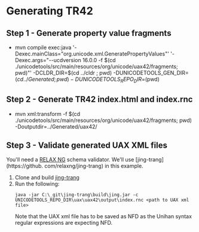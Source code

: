 # Generating TR42

## Step 1 - Generate property value fragments

- mvn compile exec:java '-Dexec.mainClass="org.unicode.xml.GeneratePropertyValues"' '-Dexec.args="--ucdversion 16.0.0 -f $(cd ./unicodetools/src/main/resources/org/unicode/uax42/fragments; pwd)"' -DCLDR_DIR=$(cd ../cldr ; pwd) -DUNICODETOOLS_GEN_DIR=$(cd ../Generated ; pwd) -DUNICODETOOLS_REPO_DIR=$(pwd)

## Step 2 - Generate TR42 index.html and index.rnc 

- mvn xml:transform -f $(cd ./unicodetools/src/main/resources/org/unicode/uax42/fragments; pwd) -Doutputdir=../Generated/uax42/

## Step 3 - Validate generated UAX XML files

You'll need a [RELAX NG](https://relaxng.org/) schema validator. We'll use [jing-trang](https://github.
com/relaxng/jing-trang) in this example.

1. Clone and build [jing-trang](https://github.com/relaxng/jing-trang)
2. Run the following:
    ```
   java -jar C:\_git\jing-trang\build\jing.jar -c UNICODETOOLS_REPO_DIR\uax\uax42\output\index.rnc <path to UAX xml file>
   ```
   Note that the UAX xml file has to be saved as NFD as the Unihan syntax regular expressions are expecting NFD.

